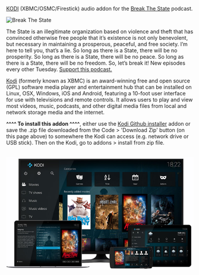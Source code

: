 <a href="https://kodi.tv">KODI<a> (XBMC/OSMC/Firestick) audio addon for the <a href="https://linktr.ee/BreakTheState">Break The State</a> podcast.<br>

<img src="https://d3t3ozftmdmh3i.cloudfront.net/production/podcast_uploaded_nologo/8421098/8421098-1598578953603-fdfb17f7fdd4e.jpg" width="400" height="400" alt="Break The State"><br>

The State is an illegitimate organization based on violence and theft that has convinced otherwise free people that it’s existence is not only benevolent, but necessary in maintaining a prosperous, peaceful, and free society. I’m here to tell you, that’s a lie. So long as there is a State, there will be no prosperity. So long as there is a State, there will be no peace. So long as there is a State, there will be no freedom. So, let’s break it! New episodes every other Tuesday. <a href="https://anchor.fm/breakthestate/support">Support this podcast.</a><br>

<a href="https://www.kodi.tv">Kodi</a> (formerly known as XBMC) is an award-winning free and open source (GPL) software media player and entertainment hub that can be installed on Linux, OSX, Windows, iOS and Android, featuring a 10-foot user interface for use with televisions and remote controls. It allows users to play and view most videos, music, podcasts, and other digital media files from local and network storage media and the internet.<br>

<b>^^^^ To install this addon ^^^^</b>, either use the <a href="https://www.tvaddons.co/github-browser-kodi/">Kodi Github installer</a> addon or save the .zip file downloaded from the Code > 'Download Zip' button (on this page above) to somewhere the Kodi can access (e.g. network drive or USB stick). Then on the Kodi, go to addons > install from zip file.<br>

<br><a href="https://www.kodi.tv"><img src="https://github.com/leopheard/Audio-Podcasts/blob/master/resources/media/about--devices.jpg?raw=true">
